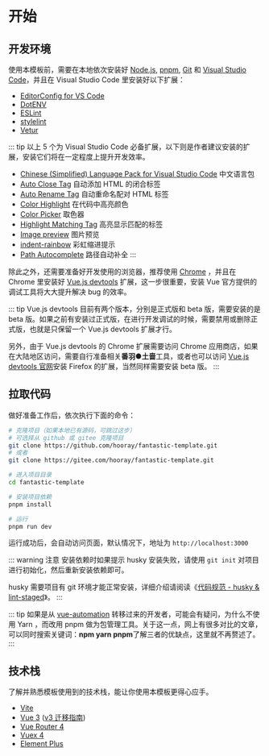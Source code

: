 # 开始

## 开发环境

使用本模板前，需要在本地依次安装好 [Node.js](https://nodejs.org/zh-cn/), [pnpm](https://pnpm.io/zh/), [Git](https://git-scm.com/) 和 [Visual Studio Code](https://code.visualstudio.com/)，并且在 Visual Studio Code 里安装好以下扩展：

- [EditorConfig for VS Code](https://marketplace.visualstudio.com/items?itemName=EditorConfig.EditorConfig)
- [DotENV](https://marketplace.visualstudio.com/items?itemName=mikestead.dotenv)
- [ESLint](https://marketplace.visualstudio.com/items?itemName=dbaeumer.vscode-eslint)
- [stylelint](https://marketplace.visualstudio.com/items?itemName=stylelint.vscode-stylelint)
- [Vetur](https://marketplace.visualstudio.com/items?itemName=octref.vetur)

::: tip
以上 5 个为 Visual Studio Code 必备扩展，以下则是作者建议安装的扩展，安装它们将在一定程度上提升开发效率。

- [Chinese (Simplified) Language Pack for Visual Studio Code](https://marketplace.visualstudio.com/items?itemName=MS-CEINTL.vscode-language-pack-zh-hans) 中文语言包
- [Auto Close Tag](https://marketplace.visualstudio.com/items?itemName=formulahendry.auto-close-tag) 自动添加 HTML 的闭合标签
- [Auto Rename Tag](https://marketplace.visualstudio.com/items?itemName=formulahendry.auto-rename-tag) 自动重命名配对 HTML 标签
- [Color Highlight](https://marketplace.visualstudio.com/items?itemName=naumovs.color-highlight) 在代码中高亮颜色
- [Color Picker](https://marketplace.visualstudio.com/items?itemName=anseki.vscode-color) 取色器
- [Highlight Matching Tag](https://marketplace.visualstudio.com/items?itemName=vincaslt.highlight-matching-tag) 高亮显示匹配的标签
- [Image preview](https://marketplace.visualstudio.com/items?itemName=kisstkondoros.vscode-gutter-preview) 图片预览
- [indent-rainbow](https://marketplace.visualstudio.com/items?itemName=oderwat.indent-rainbow) 彩虹缩进提示
- [Path Autocomplete](https://marketplace.visualstudio.com/items?itemName=ionutvmi.path-autocomplete) 路径自动补全
:::

除此之外，还需要准备好开发使用的浏览器，推荐使用 [Chrome](https://www.google.cn/chrome/) ，并且在 Chrome 里安装好 [Vue.js devtools](https://chrome.google.com/webstore/detail/vuejs-devtools/ljjemllljcmogpfapbkkighbhhppjdbg) 扩展，这一步很重要，安装 Vue 官方提供的调试工具将大大提升解决 bug 的效率。

::: tip
Vue.js devtools 目前有两个版本，分别是正式版和 beta 版，需要安装的是 beta 版。如果之前有安装过正式版，在进行开发调试的时候，需要禁用或删除正式版，也就是只保留一个 Vue.js devtools 扩展才行。

另外，由于 Vue.js devtools 的 Chrome 扩展需要访问 Chrome 应用商店，如果在大陆地区访问，需要自行准备相关**番羽●土啬**工具，或者也可以访问 [Vue.js devtools 官网](https://devtools.vuejs.org/)安装 Firefox 的扩展，当然同样需要安装 beta 版。
:::

## 拉取代码

做好准备工作后，依次执行下面的命令：

```bash
# 克隆项目（如果本地已有源码，可跳过这步）
# 可选择从 github 或 gitee 克隆项目
git clone https://github.com/hooray/fantastic-template.git
# 或者
git clone https://gitee.com/hooray/fantastic-template.git

# 进入项目目录
cd fantastic-template

# 安装项目依赖
pnpm install

# 运行
pnpm run dev
```

运行成功后，会自动访问页面，默认情况下，地址为 `http://localhost:3000`

::: warning 注意
安装依赖时如果提示 husky 安装失败，请使用 `git init` 对项目进行初始化，然后重新安装依赖即可。

husky 需要项目有 git 环境才能正常安装，详细介绍请阅读《[代码规范 - husky & lint-staged](coding-standard.md#husky-lint-staged)》。
:::

::: tip
如果是从 [vue-automation](https://eoner.gitee.io/vue-automation) 转移过来的开发者，可能会有疑问，为什么不使用 Yarn ，而改用 pnpm 做为包管理工具。关于这一点，网上有很多对比的文章，可以同时搜索关键词：**npm yarn pnpm**了解三者的优缺点，这里就不再赘述了。
:::

## 技术栈

了解并熟悉模板使用到的技术栈，能让你使用本模板更得心应手。

- [Vite](https://cn.vitejs.dev/)
- [Vue 3](https://v3.cn.vuejs.org/) ([v3 迁移指南](https://v3.cn.vuejs.org/guide/migration/introduction.html))
- [Vue Router 4](https://next.router.vuejs.org/zh/)
- [Vuex 4](https://next.vuex.vuejs.org/zh/index.html)
- [Element Plus](https://element-plus.org/#/zh-CN)
